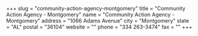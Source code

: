 +++
slug = "community-action-agency-montgomery"
title = "Community Action Agency - Montgomery"
name = "Community Action Agency - Montgomery"
address = "1066 Adams Avenue"
city = "Montgomery"
state = "AL"
postal = "36104"
website = ""
phone = "334 263-3474"
fax = ""
+++
